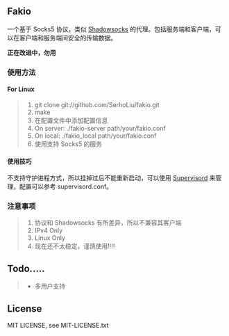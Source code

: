 ## Fakio

一个基于 Socks5 协议，类似 [Shadowsocks][1] 的代理。包括服务端和客户端，可以在客户端和服务端间安全的传输数据。

__正在改进中，勿用__

### 使用方法

#### For Linux

> 1. git clone git://github.com/SerhoLiu/fakio.git
> 2. make
> 3. 在配置文件中添加配置信息
> 4. On server: ./fakio-server path/your/fakio.conf
> 5. On local:  ./fakio_local  path/your/fakio.conf
> 6. 使用支持 Socks5 的服务

#### 使用技巧

不支持守护进程方式，所以挂掉过后不能重新启动，可以使用 [Supervisord][2] 来管理，配置可以参考 supervisord.conf。

### 注意事项
> 1. 协议和 Shadowsocks 有所差异，所以不兼容其客户端
> 2. IPv4 Only
> 3. Linux Only
> 4. 现在还不太稳定，谨慎使用!!!!

## Todo.....
> * 多用户支持


## License

MIT LICENSE, see MIT-LICENSE.txt

[1]: https://github.com/clowwindy/shadowsocks
[2]: http://supervisord.org/
